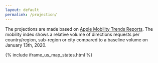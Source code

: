 ```yaml
---
layout: default
permalink: /projection/
---
```


The projections are made based on [Apple Mobility Trends Reports](https://www.apple.com/covid19/mobility). The mobility index  shows a relative volume of directions requests per country/region, sub-region or city compared to a baseline volume on January 13th, 2020.

{% include iframe_us_map_states.html %}
